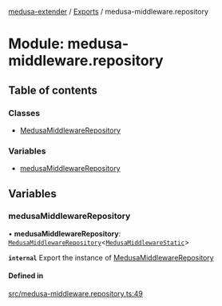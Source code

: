 [medusa-extender](../README.md) / [Exports](../modules.md) / medusa-middleware.repository

# Module: medusa-middleware.repository

## Table of contents

### Classes

- [MedusaMiddlewareRepository](../classes/medusa_middleware_repository.MedusaMiddlewareRepository.md)

### Variables

- [medusaMiddlewareRepository](medusa_middleware_repository.md#medusamiddlewarerepository)

## Variables

### medusaMiddlewareRepository

• **medusaMiddlewareRepository**: [`MedusaMiddlewareRepository`](../classes/medusa_middleware_repository.MedusaMiddlewareRepository.md)<[`MedusaMiddlewareStatic`](../interfaces/types.MedusaMiddlewareStatic.md)\>

**`internal`**
Export the instance of [MedusaMiddlewareRepository](../classes/medusa_middleware_repository.MedusaMiddlewareRepository.md)

#### Defined in

[src/medusa-middleware.repository.ts:49](https://github.com/adrien2p/medusa-extender/blob/c135947/src/medusa-middleware.repository.ts#L49)

